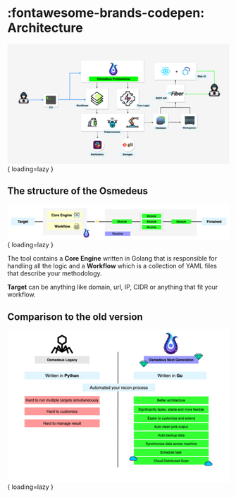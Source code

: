 # :fontawesome-brands-codepen: Architecture


![intro](static/architecture/architecture.png){ loading=lazy }

## The structure of the Osmedeus

![intro](static/architecture/routine.png){ loading=lazy }

The tool contains a **Core Engine** written in Golang that is responsible for handling all the logic and a **Workflow** which is a collection of YAML files that describe your methodology.

**Target** can be anything like domain, url, IP, CIDR or anything that fit your workflow.

## Comparison to the old version

![intro](static/architecture/comparison.png){ loading=lazy }